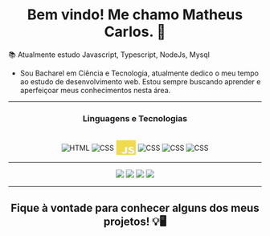 <h1 align="center">Bem vindo! Me chamo Matheus Carlos. 👋</h1>
<p>
📚 Atualmente estudo Javascript, Typescript, NodeJs, Mysql <br>

-   Sou Bacharel em Ciência e Tecnologia, atualmente dedico o meu tempo ao estudo de desenvolvimento web. Estou sempre buscando aprender e aperfeiçoar meus conhecimentos nesta área.
</p>

<hr/>

 <h3 align="center">
Linguagens e Tecnologias
</h3>

 <div align="center" style="display: inline_block"><br>
  <img align="center" alt="HTML" height="30" width="40" src="https://icongr.am/devicon/html5-original-wordmark.svg">
  <img align="center" alt="CSS" height="30" width="40" src="https://icongr.am/devicon/css3-original-wordmark.svg">
  <img align="center" alt="Js" height="30" width="40" src="https://raw.githubusercontent.com/devicons/devicon/master/icons/javascript/javascript-plain.svg">
  <img align="center" alt="CSS" height="30" width="40" src="https://icongr.am/devicon/typescript-original.svg">
  <img align="center" alt="CSS" height="30" width="40" src="https://icongr.am/devicon/nodejs-original.svg">
  <img align="center" alt="CSS" height="30" width="40" src="https://icongr.am/devicon/mysql-original.svg">
</div>

<hr/>

<div align="center"> 
 <a href="https://www.linkedin.com/in/matheuscarlosf/" target="_blank"><img src="https://img.shields.io/badge/-LinkedIn-%230077B5?style=for-the-badge&logo=linkedin&logoColor=white" target="_blank"></a> 
  <a href="https://www.instagram.com/matheuscarlosf/" target="_blank"><img src="https://img.shields.io/badge/-Instagram-%23E4405F?style=for-the-badge&logo=instagram&logoColor=white" target="_blank"></a>
  <a href = "mailto:matheuscarlos16@gmail.com" target="_blank"><img src="https://img.shields.io/badge/-Email-%23333?style=for-the-badge&logo=icloud&logoColor=white" target="_blank"></a>
  <a href = "https://api.whatsapp.com/send?phone=5588981309877" target="_blank"><img src="https://img.shields.io/badge/WhatsApp-25D366?style=for-the-badge&logo=whatsapp&logoColor=white" target="_blank"></a>

<hr/>

<h2 align="center">
  Fique à vontade para conhecer alguns dos meus projetos! 💡🖥
</h2>
